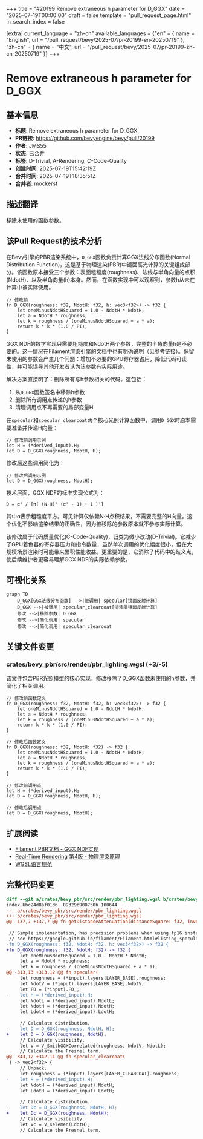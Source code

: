 +++
title = "#20199 Remove extraneous h parameter for D_GGX"
date = "2025-07-19T00:00:00"
draft = false
template = "pull_request_page.html"
in_search_index = false

[extra]
current_language = "zh-cn"
available_languages = {"en" = { name = "English", url = "/pull_request/bevy/2025-07/pr-20199-en-20250719" }, "zh-cn" = { name = "中文", url = "/pull_request/bevy/2025-07/pr-20199-zh-cn-20250719" }}
+++

# Remove extraneous h parameter for D_GGX

## 基本信息
- **标题**: Remove extraneous h parameter for D_GGX
- **PR链接**: https://github.com/bevyengine/bevy/pull/20199
- **作者**: JMS55
- **状态**: 已合并
- **标签**: D-Trivial, A-Rendering, C-Code-Quality
- **创建时间**: 2025-07-19T15:42:19Z
- **合并时间**: 2025-07-19T18:35:51Z
- **合并者**: mockersf

## 描述翻译
移除未使用的函数参数。

## 该Pull Request的技术分析

在Bevy引擎的PBR渲染系统中，`D_GGX`函数负责计算GGX法线分布函数(Normal Distribution Function)，这是基于物理渲染(PBR)中镜面高光计算的关键组成部分。该函数原本接受三个参数：表面粗糙度(roughness)、法线与半角向量的点积(NdotH)、以及半角向量(h)本身。然而，在函数实现中可以观察到，参数h从未在计算中被实际使用。

```wgsl
// 修改前
fn D_GGX(roughness: f32, NdotH: f32, h: vec3<f32>) -> f32 {
    let oneMinusNdotHSquared = 1.0 - NdotH * NdotH;
    let a = NdotH * roughness;
    let k = roughness / (oneMinusNdotHSquared + a * a);
    return k * k * (1.0 / PI);
}
```

GGX NDF的数学实现只需要粗糙度和NdotH两个参数，完整的半角向量h是不必要的。这一情况在Filament渲染引擎的文档中也有明确说明（见参考链接）。保留未使用的参数会产生几个问题：增加不必要的GPU寄存器占用，降低代码可读性，并可能误导其他开发者认为该参数有实际用途。

解决方案直接明了：删除所有与h参数相关的代码。这包括：
1. 从`D_GGX`函数签名中移除h参数
2. 删除所有调用点传递的h参数
3. 清理调用点不再需要的局部变量H

在`specular`和`specular_clearcoat`两个核心光照计算函数中，调用`D_GGX`时原本需要准备并传递H向量：

```wgsl
// 修改前调用示例
let H = (*derived_input).H;
let D = D_GGX(roughness, NdotH, H);
```

修改后这些调用简化为：

```wgsl
// 修改后调用示例
let D = D_GGX(roughness, NdotH);
```

技术层面，GGX NDF的标准实现公式为：
```
D = α² / [π( (N·H)² (α² - 1) + 1 )²]
```
其中α表示粗糙度平方。可见计算仅依赖N·H点积结果，不需要完整的H向量。这个优化不影响渲染结果的正确性，因为被移除的参数原本就不参与实际计算。

该修改属于代码质量优化(C-Code-Quality)，归类为微小改动(D-Trivial)。它减少了GPU着色器的寄存器压力和指令数量，虽然单次调用的优化幅度很小，但在大规模场景渲染时可能带来累积性能收益。更重要的是，它消除了代码中的歧义点，使后续维护者更容易理解GGX NDF的实际依赖参数。

## 可视化关系

```mermaid
graph TD
    D_GGX[GGX法线分布函数] -->|被调用| specular[镜面反射计算]
    D_GGX -->|被调用| specular_clearcoat[清漆层镜面反射计算]
    修改 -->|移除参数| D_GGX
    修改 -->|简化调用| specular
    修改 -->|简化调用| specular_clearcoat
```

## 关键文件变更

### crates/bevy_pbr/src/render/pbr_lighting.wgsl (+3/-5)
该文件包含PBR光照模型的核心实现。修改移除了D_GGX函数未使用的h参数，并简化了相关调用。

```wgsl
// 修改前函数定义
fn D_GGX(roughness: f32, NdotH: f32, h: vec3<f32>) -> f32 {
    let oneMinusNdotHSquared = 1.0 - NdotH * NdotH;
    let a = NdotH * roughness;
    let k = roughness / (oneMinusNdotHSquared + a * a);
    return k * k * (1.0 / PI);
}

// 修改后函数定义
fn D_GGX(roughness: f32, NdotH: f32) -> f32 {
    let oneMinusNdotHSquared = 1.0 - NdotH * NdotH;
    let a = NdotH * roughness;
    let k = roughness / (oneMinusNdotHSquared + a * a);
    return k * k * (1.0 / PI);
}
```

```wgsl
// 修改前调用点
let H = (*derived_input).H;
let D = D_GGX(roughness, NdotH, H);

// 修改后调用点
let D = D_GGX(roughness, NdotH);
```

## 扩展阅读
- [Filament PBR文档 - GGX NDF实现](https://google.github.io/filament/Filament.html#listing_speculardfp16)
- [Real-Time Rendering 第4版 - 物理渲染原理](https://www.realtimerendering.com/)
- [WGSL语言规范](https://www.w3.org/TR/WGSL/)

## 完整代码变更
```diff
diff --git a/crates/bevy_pbr/src/render/pbr_lighting.wgsl b/crates/bevy_pbr/src/render/pbr_lighting.wgsl
index 6bc24d8af01d6..09329b900750b 100644
--- a/crates/bevy_pbr/src/render/pbr_lighting.wgsl
+++ b/crates/bevy_pbr/src/render/pbr_lighting.wgsl
@@ -137,7 +137,7 @@ fn getDistanceAttenuation(distanceSquare: f32, inverseRangeSquared: f32) -> f32
 
 // Simple implementation, has precision problems when using fp16 instead of fp32
 // see https://google.github.io/filament/Filament.html#listing_speculardfp16
-fn D_GGX(roughness: f32, NdotH: f32, h: vec3<f32>) -> f32 {
+fn D_GGX(roughness: f32, NdotH: f32) -> f32 {
     let oneMinusNdotHSquared = 1.0 - NdotH * NdotH;
     let a = NdotH * roughness;
     let k = roughness / (oneMinusNdotHSquared + a * a);
@@ -313,13 +313,12 @@ fn specular(
     let roughness = (*input).layers[LAYER_BASE].roughness;
     let NdotV = (*input).layers[LAYER_BASE].NdotV;
     let F0 = (*input).F0_;
-    let H = (*derived_input).H;
     let NdotL = (*derived_input).NdotL;
     let NdotH = (*derived_input).NdotH;
     let LdotH = (*derived_input).LdotH;
 
     // Calculate distribution.
-    let D = D_GGX(roughness, NdotH, H);
+    let D = D_GGX(roughness, NdotH);
     // Calculate visibility.
     let V = V_SmithGGXCorrelated(roughness, NdotV, NdotL);
     // Calculate the Fresnel term.
@@ -343,12 +342,11 @@ fn specular_clearcoat(
 ) -> vec2<f32> {
     // Unpack.
     let roughness = (*input).layers[LAYER_CLEARCOAT].roughness;
-    let H = (*derived_input).H;
     let NdotH = (*derived_input).NdotH;
     let LdotH = (*derived_input).LdotH;
 
     // Calculate distribution.
-    let Dc = D_GGX(roughness, NdotH, H);
+    let Dc = D_GGX(roughness, NdotH);
     // Calculate visibility.
     let Vc = V_Kelemen(LdotH);
     // Calculate the Fresnel term.
```